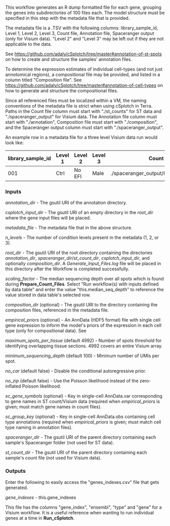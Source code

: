 
This workflow generates an R dump formatted file for each gene, grouping the genes into subdirectories of 100 files each. The model structure must be specified in this step with the metadata file that is provided. 

The metadata file is a .TSV with the following columns: library_sample_id, Level 1, Level 2, Level 3, Count file, Annotation file, Spaceranger output (only for Visium data).
"Level 2" and "Level 3" may be left out if they are not applicable to the data.

See https://github.com/adaly/cSplotch/tree/master#annotation-of-st-spots on how to create and structure the samples' annotation files.

To determine the expression estimates of individual cell-types (and not just annotomical regions), a compositional file may be provided, and listed in a column titled "Composition file". See https://github.com/adaly/cSplotch/tree/master#annotation-of-cell-types on how to generate and structure the compositional files. 


Since all referenced files must be localized within a VM, the naming conventions of the metadata file is strict when using cSplotch in Terra. Paths in the Count file column must start with "./st_counts" for ST data and "./spaceranger_output" for Visium data. The Annotation file column must start with "./annotation", Composition file must start with "./composition", and the Spaceranger output column must start with "./spaceranger_output". 

An example row in a metadata file for a three level Visium data run would look like:

| library_sample_id | Level 1 | Level 2 | Level 3 | Count file                               | Annotation file      | Spaceranger output       |
|-------------------|---------|---------|---------|------------------------------------------|----------------------|--------------------------|
| 001               | Ctrl    | No EFI  | Male    | ./spaceranger_output/001/001.unified.tsv | ./annotation/001.csv | ./spaceranger_output/001 |

### Inputs

_annotation_dir_ - The gsutil URI of the annotation directory.

_csplotch_input_dir_ - The gsutil URI of an empty directory in the _root_dir_ where the gene input files will be placed.

_metadata_file_ - The metadata file that in the above structure.

_n_levels_ - The number of condition levels present in the metadata (1, 2, or 3).

_root_dir_ - The gsutil URI of the root directory containing the directories _annotation_dir_, _spaceranger_dir_/_st_count_dir_, _csplotch_input_dir_, and optionally _composition_dir_. A _Generate_Input_Files.log_ file will be placed in this directory after the Workflow is completed successfully. 

_scaling_factor_ - The median sequencing depth over all spots which is found during **Prepare_Count_Files**. Select "Run workflow(s) with inputs defined by data table" and enter the value "this.median_seq_depth" to reference the value stored in data table's selected row.

_composition_dir_ (optional) - The gsutil URI to the directory containing the composition files, referenced in the metadata file.

_empirical_priors_ (optional) - An AnnData (HDF5 format) file with single cell gene expression to inform the model's priors of the expression in each cell type (only for compositional data). See 

_maximum_spots_per_tissue_ (default 4992) - Number of spots threshold for identifying overlapping tissue sections. 4992 covers an entire Visium array.

_minimum_sequencing_depth_ (default 100) - Minimum number of UMIs per spot.

_no_car_ (default false) - Disable the conditional autoregressive prior.

_no_zip_ (default false) - Use the Poisson likelihood instead of the zero-inflated Poisson likelihood.

_sc_gene_symbols_ (optional) - Key in single-cell AnnData.var corresponding to gene names in ST count/Visium data (required when _empirical_priors_ is given; must match gene names in count files).

_sc_group_key_ (optional) - Key in single-cell AnnData.obs containing cell type annotations (required when _empirical_priors_ is given; must match cell type naming in annotation files).

_spaceranger_dir_ - The gsutil URI of the parent directory containing each sample's Spaceranger folder (not used for ST data).

_st_count_dir_ - The gsutil URI of the parent directory containing each sample's count file (not used for Visium data).

### Outputs

Enter the following to easily access the "genes_indexes.csv" file that gets generated.

_gene_indexes_ - this.gene_indexes

This file has the columns "gene_index", "ensembl", "type" and "gene" for a Visium workflow. It is a useful reference when wanting to run individual genes at a time in **Run_cSplotch**.

